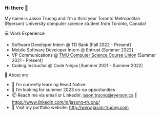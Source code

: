 ### Hi there 👋

My name is Jason Truong and I'm a third year Toronto Metropolitan (Ryerson) University computer science student from Toronto, Canada!

💻 Work Experience
- Software Developer Intern @ TD Bank [Fall 2022 - Present]
- Mobile Software Developer Intern @ Entrust [Summer 2022]
- VP Communications @ [TMU Computer Science Course Union](https://www.instagram.com/tmu_cscu/) [Summer 2021 - Present]
- Coding Instructor @ Code Ninjas [Summer 2021 - Summer 2022]

👦 About me
- 🌱 I’m currently learning React Native
- 🤔 I’m looking for summer 2023 co-op opportunities
- 📫 Reach me via email or LinkedIn: jason.truong@ryerson.ca || https://www.linkedin.com/in/jasonn-truong/
- 💬 Visit my portfolio website: http://www.jason-truong.com
